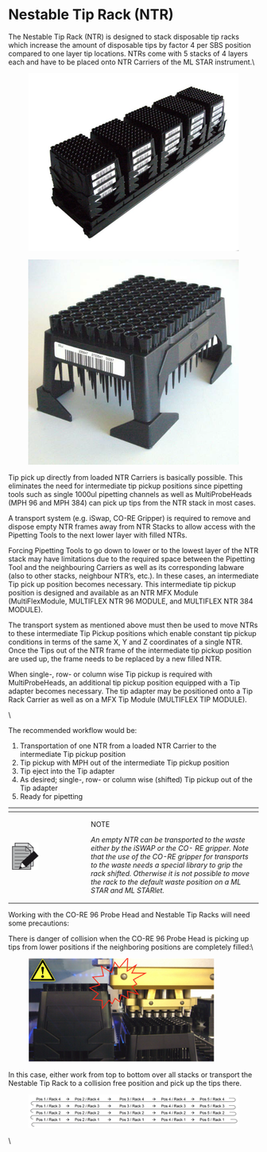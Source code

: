 # Nestable Tip Rack (NTR)

The Nestable Tip Rack (NTR) is designed to stack disposable tip racks which increase the amount of disposable tips by factor 4 per SBS position compared to one layer tip locations. NTRs come with 5 stacks of 4 layers each and have to be placed onto NTR Carriers of the ML STAR instrument.\


<div>

<figure><img src="../../.gitbook/assets/image (6) (1) (1) (1) (1) (1) (1).png" alt=""><figcaption></figcaption></figure>

 

<figure><img src="../../.gitbook/assets/image (7) (1) (1) (1) (1) (1) (1).png" alt=""><figcaption></figcaption></figure>

</div>



Tip pick up directly from loaded NTR Carriers is basically possible. This eliminates the need for intermediate tip pickup positions since pipetting tools such as single 1000ul pipetting channels as well as MultiProbeHeads (MPH 96 and MPH 384) can pick up tips from the NTR stack in most cases.

A transport system (e.g. iSwap, CO-RE Gripper) is required to remove and dispose empty NTR frames away from NTR Stacks to allow access with the Pipetting Tools to the next lower layer with filled NTRs.

Forcing Pipetting Tools to go down to lower or to the lowest layer of the NTR stack may have limitations due to the required space between the Pipetting Tool and the neighbouring Carriers as well as its corresponding labware (also to other stacks, neighbour NTR’s, etc.). In these cases, an intermediate Tip pick up position becomes necessary. This intermediate tip pickup position is designed and available as an NTR MFX Module (MultiFlexModule, MULTIFLEX NTR 96 MODULE, and MULTIFLEX NTR 384 MODULE).

The transport system as mentioned above must then be used to move NTRs to these intermediate Tip Pickup positions which enable constant tip pickup conditions in terms of the same X, Y and Z coordinates of a single NTR. Once the Tips out of the NTR frame of the intermediate tip pickup position are used up, the frame needs to be replaced by a new filled NTR.

When single-, row- or column wise Tip pickup is required with MultiProbeHeads, an additional tip pickup position equipped with a Tip adapter becomes necessary. The tip adapter may be positioned onto a Tip Rack Carrier as well as on a MFX Tip Module (MULTIFLEX TIP MODULE).

\


The recommended workflow would be:

1. Transportation of one NTR from a loaded NTR Carrier to the intermediate Tip pickup position
2. Tip pickup with MPH out of the intermediate Tip pickup position
3. Tip eject into the Tip adapter
4. As desired; single-, row- or column wise (shifted) Tip pickup out of the Tip adapter
5. Ready for pipetting

<table data-header-hidden><thead><tr><th width="145"></th><th></th></tr></thead><tbody><tr><td><img src="../../.gitbook/assets/image (10) (1) (1) (1) (1) (1) (1) (1) (1) (1) (1) (1).png" alt="" data-size="original"></td><td><p>NOTE</p><p><em>An empty NTR can be transported to the waste either by the iSWAP or the CO- RE gripper. Note that the use of the CO-RE gripper for transports to the waste needs a special library to grip the rack shifted. Otherwise it is not possible to move the rack to the default waste position on a ML STAR and ML STARlet.</em></p></td></tr></tbody></table>



Working with the CO-RE 96 Probe Head and Nestable Tip Racks will need some precautions:

There is danger of collision when the CO-RE 96 Probe Head is picking up tips from lower positions if the neighboring positions are completely filled:\


<figure><img src="../../.gitbook/assets/image (9) (1) (1) (1) (1) (1) (1).png" alt="" width="375"><figcaption></figcaption></figure>

In this case, either work from top to bottom over all stacks or transport the Nestable Tip Rack to a collision free position and pick up the tips there.

<figure><img src="../../.gitbook/assets/image (11) (1) (1) (1) (1) (1) (1).png" alt=""><figcaption></figcaption></figure>

\
